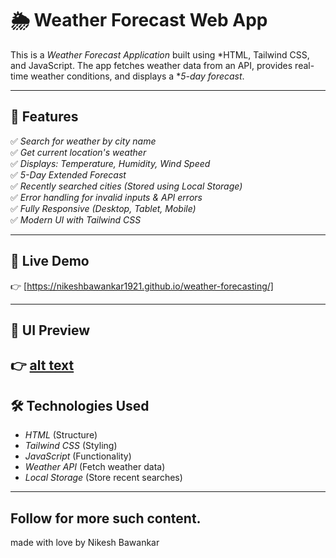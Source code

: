 # 🌦️ Weather Forecast Web App

This is a *Weather Forecast Application* built using *HTML, Tailwind CSS, and JavaScript. The app fetches weather data from an API, provides real-time weather conditions, and displays a **5-day forecast*.

---

## 📌 Features

✅ *Search for weather by city name*  
✅ *Get current location's weather*  
✅ *Displays: Temperature, Humidity, Wind Speed*  
✅ *5-Day Extended Forecast*  
✅ *Recently searched cities (Stored using Local Storage)*  
✅ *Error handling for invalid inputs & API errors*  
✅ *Fully Responsive (Desktop, Tablet, Mobile)*  
✅ *Modern UI with Tailwind CSS*  

---

## 🚀 Live Demo  
👉 [https://nikeshbawankar1921.github.io/weather-forecasting/]

---

## 🎨 UI Preview  
👉 [alt text](image.png)
---

## 🛠️ Technologies Used

- *HTML* (Structure)  
- *Tailwind CSS* (Styling)  
- *JavaScript* (Functionality)  
- *Weather API* (Fetch weather data)  
- *Local Storage* (Store recent searches)  

---
## Follow for more such content.
 made with love by Nikesh Bawankar